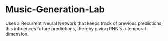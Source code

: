 # Music-Generation-Lab
Uses a Recurrent Neural Network that keeps track of previous predictions, this influences future predictions, thereby giving RNN's a temporal dimension.
